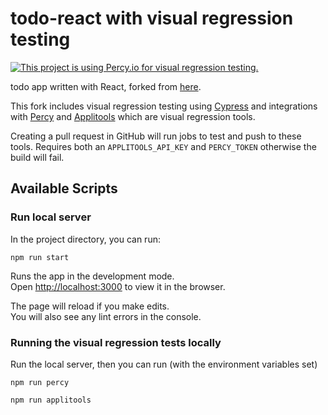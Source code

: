 # todo-react with visual regression testing

[![This project is using Percy.io for visual regression testing.](https://percy.io/static/images/percy-badge.svg)](https://percy.io/617adf68/todo-react)

todo app written with React, forked from [here](https://github.com/mdn/todo-react).

This fork includes visual regression testing using [Cypress](https://www.cypress.io/)
and integrations with [Percy](https://percy.io/) and [Applitools](https://applitools.com) which are visual regression tools.

Creating a pull request in GitHub will run jobs to test and push to these tools.
Requires both an `APPLITOOLS_API_KEY` and `PERCY_TOKEN` otherwise the build will fail.

## Available Scripts

### Run local server

In the project directory, you can run:

`npm run start`

Runs the app in the development mode.<br />
Open [http://localhost:3000](http://localhost:3000) to view it in the browser.

The page will reload if you make edits.<br />
You will also see any lint errors in the console.

### Running the visual regression tests locally

Run the local server, then you can run (with the environment variables set)

`npm run percy`

`npm run applitools`